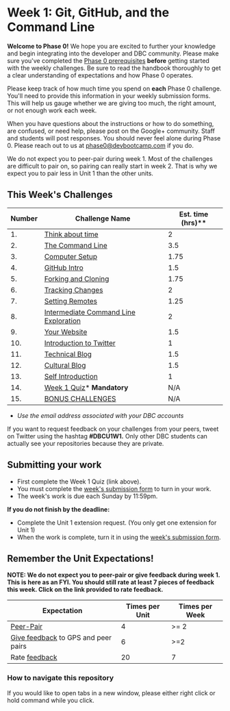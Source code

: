 # Week 1: Git, GitHub, and the Command Line

**Welcome to Phase 0!** We hope you are excited to further your knowledge and begin integrating into the developer and DBC community. Please make sure you've completed the [Phase 0 prerequisites](https://github.com/Devbootcamp/phase-0-handbook/blob/master/phase-0-prerequisites.md) **before** getting started with the weekly challenges. Be sure to read the handbook thoroughly to get a clear understanding of expectations and how Phase 0 operates.

Please keep track of how much time you spend on **each** Phase 0 challenge. You'll need to provide this information in your weekly submission forms. This will help us gauge whether we are giving too much, the right amount, or not enough work each week.

When you have questions about the instructions or how to do something, are confused, or need help, please post on the Google+ community. Staff and students will post responses. You should never feel alone during Phase 0. Please reach out to us at <phase0@devbootcamp.com> if you do.

We do not expect you to peer-pair during week 1. Most of the challenges are difficult to pair on, so pairing can really start in week 2. That is why we expect you to pair less in Unit 1 than the other units.

## This Week's Challenges
Number | Challenge Name | Est. time (hrs)**
-------|-------------------|----------
1. | [Think about time](think-about-time) | 2
2. | [The Command Line](command-line) | 3.5
3. | [Computer Setup](computer-setup) | 1.75
4. | [GitHub Intro](github-intro) | 1.5
5. | [Forking and Cloning](fork-clone) | 1.75
6. | [Tracking Changes](tracking-changes) | 2
7. | [Setting Remotes](set-remotes) | 1.25
8. | [Intermediate Command Line Exploration](cli-exploration) | 2
9. | [Your Website](new-repo) | 1.5
10. | [Introduction to Twitter](twitter-intro.md) | 1
11. | [Technical Blog](technical-blog.md) | 1.5
12. | [Cultural Blog](cultural-blog.md) | 1.5
13. | [Self Introduction](self-introduction.md) | 1
14. | [Week 1 Quiz](https://www.classmarker.com/online-test/start/?quiz=xkn551f34857155c)* **Mandatory** | N/A
15. | [BONUS CHALLENGES](BONUS-Challenges) | N/A

* *Use the email address associated with your DBC accounts*

If you want to request feedback on your challenges from your peers, tweet on Twitter using the hashtag **#DBCU1W1.** Only other DBC students can actually see your repositories because they are private.

## Submitting your work
- First complete the Week 1 Quiz (link above).
- You must complete the [week's submission form](http://apply.devbootcamp.com) to turn in your work.
- The week's work is due each Sunday by 11:59pm.

**If you do not finish by the deadline:**
- Complete the Unit 1 extension request. (You only get one extension for Unit 1)
- When the work is complete, turn it in using the [week's submission form](http://apply.devbootcamp.com).

## Remember the Unit Expectations!

**NOTE: We do not expect you to peer-pair or give feedback during week 1. This is here as an FYI. You should still rate at least 7 pieces of feedback this week. Click on the link provided to rate feedback.**

Expectation | Times per Unit | Times per Week
------------|----------|---------
[Peer-Pair](https://github.com/Devbootcamp/phase-0-handbook/blob/master/peer-pairing-sessions.md) | 4 | >= 2
[Give feedback](https://socrates.devbootcamp.com/feedback/new) to GPS and peer pairs | 6 | >=2
Rate [feedback](https://socrates.devbootcamp.com/feedback) | 20 | 7


### How to navigate this repository
If you would like to open tabs in a new window, please either right click or hold command while you click.
